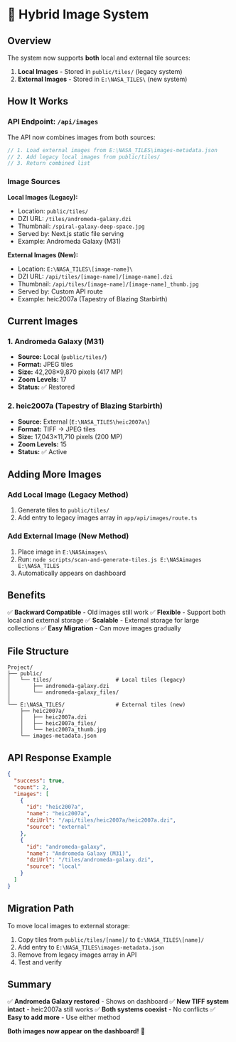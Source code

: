 # 🔄 Hybrid Image System

## Overview

The system now supports **both** local and external tile sources:

1. **Local Images** - Stored in `public/tiles/` (legacy system)
2. **External Images** - Stored in `E:\NASA_TILES\` (new system)

## How It Works

### API Endpoint: `/api/images`

The API now combines images from both sources:

```typescript
// 1. Load external images from E:\NASA_TILES\images-metadata.json
// 2. Add legacy local images from public/tiles/
// 3. Return combined list
```

### Image Sources

**Local Images (Legacy):**

- Location: `public/tiles/`
- DZI URL: `/tiles/andromeda-galaxy.dzi`
- Thumbnail: `/spiral-galaxy-deep-space.jpg`
- Served by: Next.js static file serving
- Example: Andromeda Galaxy (M31)

**External Images (New):**

- Location: `E:\NASA_TILES\[image-name]\`
- DZI URL: `/api/tiles/[image-name]/[image-name].dzi`
- Thumbnail: `/api/tiles/[image-name]/[image-name]_thumb.jpg`
- Served by: Custom API route
- Example: heic2007a (Tapestry of Blazing Starbirth)

## Current Images

### 1. Andromeda Galaxy (M31)

- **Source:** Local (`public/tiles/`)
- **Format:** JPEG tiles
- **Size:** 42,208×9,870 pixels (417 MP)
- **Zoom Levels:** 17
- **Status:** ✅ Restored

### 2. heic2007a (Tapestry of Blazing Starbirth)

- **Source:** External (`E:\NASA_TILES\heic2007a\`)
- **Format:** TIFF → JPEG tiles
- **Size:** 17,043×11,710 pixels (200 MP)
- **Zoom Levels:** 15
- **Status:** ✅ Active

## Adding More Images

### Add Local Image (Legacy Method)

1. Generate tiles to `public/tiles/`
2. Add entry to legacy images array in `app/api/images/route.ts`

### Add External Image (New Method)

1. Place image in `E:\NASAimages\`
2. Run: `node scripts/scan-and-generate-tiles.js E:\NASAimages E:\NASA_TILES`
3. Automatically appears on dashboard

## Benefits

✅ **Backward Compatible** - Old images still work
✅ **Flexible** - Support both local and external storage
✅ **Scalable** - External storage for large collections
✅ **Easy Migration** - Can move images gradually

## File Structure

```
Project/
├── public/
│   └── tiles/                    # Local tiles (legacy)
│       ├── andromeda-galaxy.dzi
│       └── andromeda-galaxy_files/
│
└── E:\NASA_TILES/                # External tiles (new)
    ├── heic2007a/
    │   ├── heic2007a.dzi
    │   ├── heic2007a_files/
    │   └── heic2007a_thumb.jpg
    └── images-metadata.json
```

## API Response Example

```json
{
  "success": true,
  "count": 2,
  "images": [
    {
      "id": "heic2007a",
      "name": "heic2007a",
      "dziUrl": "/api/tiles/heic2007a/heic2007a.dzi",
      "source": "external"
    },
    {
      "id": "andromeda-galaxy",
      "name": "Andromeda Galaxy (M31)",
      "dziUrl": "/tiles/andromeda-galaxy.dzi",
      "source": "local"
    }
  ]
}
```

## Migration Path

To move local images to external storage:

1. Copy tiles from `public/tiles/[name]/` to `E:\NASA_TILES\[name]/`
2. Add entry to `E:\NASA_TILES\images-metadata.json`
3. Remove from legacy images array in API
4. Test and verify

## Summary

✅ **Andromeda Galaxy restored** - Shows on dashboard
✅ **New TIFF system intact** - heic2007a still works
✅ **Both systems coexist** - No conflicts
✅ **Easy to add more** - Use either method

**Both images now appear on the dashboard!** 🎉
